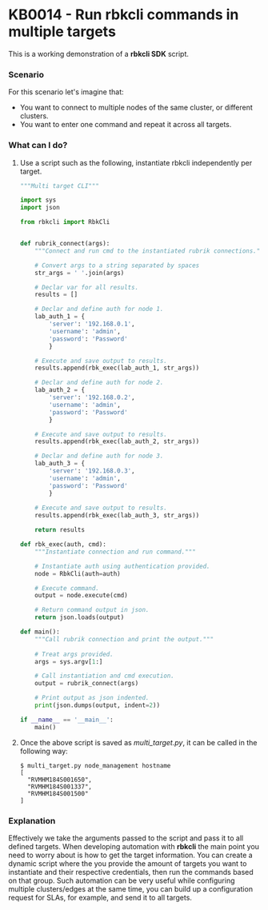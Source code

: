 # KB0014 - Run rbkcli commands in multiple targets

This is a working demonstration of a **rbkcli SDK** script.

### Scenario
For this scenario let's imagine that:
- You want to connect to multiple nodes of the same cluster, or different clusters.
- You want to enter one command and repeat it across all targets.

### What can I do?
1. Use a script such as the following, instantiate rbkcli independently per target.
	```python
	"""Multi target CLI"""

	import sys
	import json

	from rbkcli import RbkCli


	def rubrik_connect(args):
		"""Connect and run cmd to the instantiated rubrik connections."""

		# Convert args to a string separated by spaces
		str_args = ' '.join(args)

		# Declar var for all results.
		results = []

		# Declar and define auth for node 1.
		lab_auth_1 = {
			'server': '192.168.0.1',
			'username': 'admin', 
			'password': 'Password'
			}

		# Execute and save output to results.
		results.append(rbk_exec(lab_auth_1, str_args))

		# Declar and define auth for node 2.
		lab_auth_2 = {
			'server': '192.168.0.2',
			'username': 'admin', 
			'password': 'Password'
			}

		# Execute and save output to results.
		results.append(rbk_exec(lab_auth_2, str_args))

		# Declar and define auth for node 3.
		lab_auth_3 = {
			'server': '192.168.0.3',
			'username': 'admin', 
			'password': 'Password'
			}
			
		# Execute and save output to results.
		results.append(rbk_exec(lab_auth_3, str_args))

		return results

	def rbk_exec(auth, cmd):
		"""Instantiate connection and run command."""

		# Instantiate auth using authentication provided.
		node = RbkCli(auth=auth)

		# Execute command.
		output = node.execute(cmd)

		# Return command output in json.
		return json.loads(output)

	def main():
		"""Call rubrik connection and print the output."""
		
		# Treat args provided.
		args = sys.argv[1:]

		# Call instantiation and cmd execution.
		output = rubrik_connect(args)

		# Print output as json indented.
		print(json.dumps(output, indent=2))

	if __name__ == '__main__':
		main()
	```

2. Once the above script is saved as *multi_target.py*, it can be called in the following way:

	```
	$ multi_target.py node_management hostname
	[
	  "RVMHM184S001650",
	  "RVMHM184S001337",
	  "RVMHM184S001500"
	]
	```

### Explanation
Effectively we take the arguments passed to the script and pass it to all defined targets. When developing automation with **rbkcli** the main point you need to worry about is how to get the target information. 
You can create a dynamic script where the you provide the amount of targets you want to instantiate and their respective credentials, then run the commands based on that group.
Such automation can be very useful while configuring multiple clusters/edges at the same time, you can build up a configuration request for SLAs, for example, and send it to all targets.